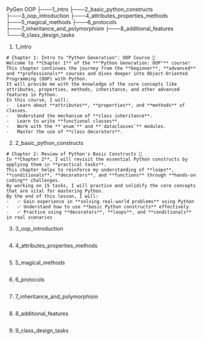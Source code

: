 PyGen OOP
├───1_intro
├───2_basic_python_constructs
├───3_oop_introduction
├───4_attributes_properties_methods
├───5_magical_methods
├───6_protocols
├───7_inheritance_and_polymorphism
├───8_additional_features
└───9_class_design_tasks

1. 1_intro

```
# Chapter 1: Intro to "Python Generation": OOP Course 📘
Welcome to **Chapter 1** of the **"Python Generation: OOP"** course!
This chapter continues the journey from the **beginner**, **advanced** and **professionals** courses and dives deeper into Object-Oriented Programming (OOP) with Python.
It will provide me with the knowledge of the core concepts like attributes, properties, methods, inheritance, and other advanced features in Python.
In this course, I will:
-   Learn about **attributes**, **properties**, and **methods** of classes.
-   Understand the mechanism of **class inheritance**.
-   Learn to write **functional classes**.
-   Work with the **`enum`** and **`dataclasses`** modules.
-   Master the use of **class decorators**.
```

2. 2_basic_python_constructs

```
# Chapter 2: Review of Python's Basic Constructs 📘
In **Chapter 2**, I will revisit the essential Python constructs by applying them in **practical tasks**.
This chapter helps to reinforce my understanding of **loops**, **conditionals**, **decorators**, and **functions** through **hands-on coding** challenges.
By working on 15 tasks, I will practice and solidify the core concepts that are vital for mastering Python.
By the end of this lesson, I will:
-   ✅ Gain experience in **solving real-world problems** using Python
-   ✅ Understand how to use **basic Python constructs** effectively
-   ✅ Practice using **decorators**, **loops**, and **conditionals** in real scenarios
```

3. 3_oop_introduction

```

```

4. 4_attributes_properties_methods

```

```

5. 5_magical_methods

```

```

6. 6_protocols

```

```

7. 7_inheritance_and_polymorphism

```

```

8. 8_additional_features

```

```

9. 9_class_design_tasks

```

```
